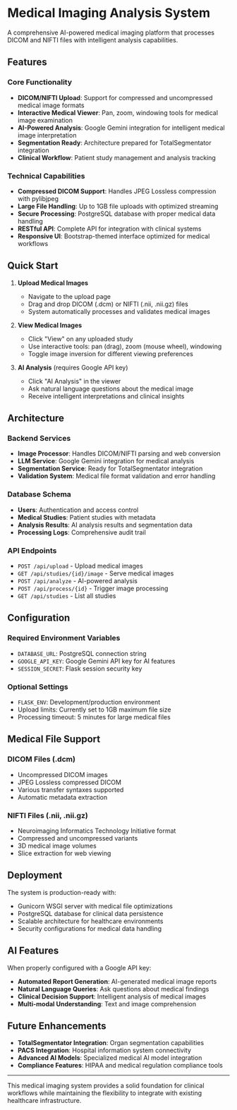 # Medical Imaging Analysis System

A comprehensive AI-powered medical imaging platform that processes DICOM and NIFTI files with intelligent analysis capabilities.

## Features

### Core Functionality
- **DICOM/NIFTI Upload**: Support for compressed and uncompressed medical image formats
- **Interactive Medical Viewer**: Pan, zoom, windowing tools for medical image examination
- **AI-Powered Analysis**: Google Gemini integration for intelligent medical image interpretation
- **Segmentation Ready**: Architecture prepared for TotalSegmentator integration
- **Clinical Workflow**: Patient study management and analysis tracking

### Technical Capabilities
- **Compressed DICOM Support**: Handles JPEG Lossless compression with pylibjpeg
- **Large File Handling**: Up to 1GB file uploads with optimized streaming
- **Secure Processing**: PostgreSQL database with proper medical data handling
- **RESTful API**: Complete API for integration with clinical systems
- **Responsive UI**: Bootstrap-themed interface optimized for medical workflows

## Quick Start

1. **Upload Medical Images**
   - Navigate to the upload page
   - Drag and drop DICOM (.dcm) or NIFTI (.nii, .nii.gz) files
   - System automatically processes and validates medical images

2. **View Medical Images**
   - Click "View" on any uploaded study
   - Use interactive tools: pan (drag), zoom (mouse wheel), windowing
   - Toggle image inversion for different viewing preferences

3. **AI Analysis** (requires Google API key)
   - Click "AI Analysis" in the viewer
   - Ask natural language questions about the medical image
   - Receive intelligent interpretations and clinical insights

## Architecture

### Backend Services
- **Image Processor**: Handles DICOM/NIFTI parsing and web conversion
- **LLM Service**: Google Gemini integration for medical analysis
- **Segmentation Service**: Ready for TotalSegmentator integration
- **Validation System**: Medical file format validation and error handling

### Database Schema
- **Users**: Authentication and access control
- **Medical Studies**: Patient studies with metadata
- **Analysis Results**: AI analysis results and segmentation data
- **Processing Logs**: Comprehensive audit trail

### API Endpoints
- `POST /api/upload` - Upload medical images
- `GET /api/studies/{id}/image` - Serve medical images
- `POST /api/analyze` - AI-powered analysis
- `POST /api/process/{id}` - Trigger image processing
- `GET /api/studies` - List all studies

## Configuration

### Required Environment Variables
- `DATABASE_URL`: PostgreSQL connection string
- `GOOGLE_API_KEY`: Google Gemini API key for AI features
- `SESSION_SECRET`: Flask session security key

### Optional Settings
- `FLASK_ENV`: Development/production environment
- Upload limits: Currently set to 1GB maximum file size
- Processing timeout: 5 minutes for large medical files

## Medical File Support

### DICOM Files (.dcm)
- Uncompressed DICOM images
- JPEG Lossless compressed DICOM
- Various transfer syntaxes supported
- Automatic metadata extraction

### NIFTI Files (.nii, .nii.gz)
- Neuroimaging Informatics Technology Initiative format
- Compressed and uncompressed variants
- 3D medical image volumes
- Slice extraction for web viewing

## Deployment

The system is production-ready with:
- Gunicorn WSGI server with medical file optimizations
- PostgreSQL database for clinical data persistence
- Scalable architecture for healthcare environments
- Security configurations for medical data handling

## AI Features

When properly configured with a Google API key:
- **Automated Report Generation**: AI-generated medical image reports
- **Natural Language Queries**: Ask questions about medical findings
- **Clinical Decision Support**: Intelligent analysis of medical images
- **Multi-modal Understanding**: Text and image comprehension

## Future Enhancements

- **TotalSegmentator Integration**: Organ segmentation capabilities
- **PACS Integration**: Hospital information system connectivity
- **Advanced AI Models**: Specialized medical AI model integration
- **Compliance Features**: HIPAA and medical regulation compliance tools

---

This medical imaging system provides a solid foundation for clinical workflows while maintaining the flexibility to integrate with existing healthcare infrastructure.